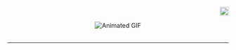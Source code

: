<p align="right">
    <img height="20px" src="https://api.visitorbadge.io/api/visitors?path=github.com%2Fmaztt&label=profile%20views&labelColor=%236c0000&countColor=%23151515&style=flat" alt="maztt-profile-views">
</p>
<div align="center">
<img align="center" src="https://user-images.githubusercontent.com/92126792/223819264-dbab411b-9711-49de-966d-688356788104.gif" alt="Animated GIF" />
</div>

<br>

<hr>
